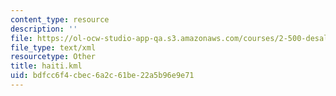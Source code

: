```yaml
---
content_type: resource
description: ''
file: https://ol-ocw-studio-app-qa.s3.amazonaws.com/courses/2-500-desalination-and-water-purification-spring-2009/bdfcc6f4cbec6a2c61be22a5b96e9e71_haiti.kml
file_type: text/xml
resourcetype: Other
title: haiti.kml
uid: bdfcc6f4-cbec-6a2c-61be-22a5b96e9e71
---
```

